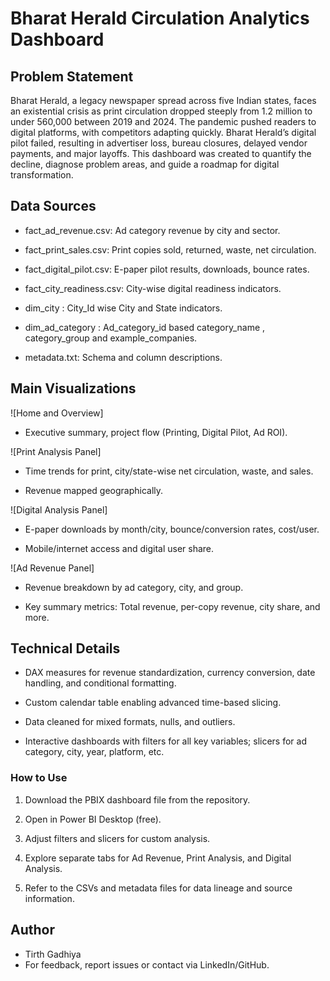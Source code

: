# Bharat Herald Circulation Analytics Dashboard
## Problem Statement
Bharat Herald, a legacy newspaper spread across five Indian states, faces an existential crisis as print circulation dropped steeply from 1.2 million to under 560,000 between 2019 and 2024. The pandemic pushed readers to digital platforms, with competitors adapting quickly. Bharat Herald’s digital pilot failed, resulting in advertiser loss, bureau closures, delayed vendor payments, and major layoffs. This dashboard was created to quantify the decline, diagnose problem areas, and guide a roadmap for digital transformation.

## Data Sources
- fact_ad_revenue.csv: Ad category revenue by city and sector.

- fact_print_sales.csv: Print copies sold, returned, waste, net circulation.

- fact_digital_pilot.csv: E-paper pilot results, downloads, bounce rates.

- fact_city_readiness.csv: City-wise digital readiness indicators. 

- dim_city : City_Id wise City and State indicators. 

- dim_ad_category : Ad_category_id based category_name , category_group and example_companies.

- metadata.txt: Schema and column descriptions.

## Main Visualizations

![Home and Overview]

- Executive summary, project flow (Printing, Digital Pilot, Ad ROI).

![Print Analysis Panel]

- Time trends for print, city/state-wise net circulation, waste, and sales.

- Revenue mapped geographically.

![Digital Analysis Panel]

- E-paper downloads by month/city, bounce/conversion rates, cost/user.

- Mobile/internet access and digital user share. 

![Ad Revenue Panel]

- Revenue breakdown by ad category, city, and group.

- Key summary metrics: Total revenue, per-copy revenue, city share, and more.

## Technical Details
- DAX measures for revenue standardization, currency conversion, date handling, and conditional formatting.

- Custom calendar table enabling advanced time-based slicing.

- Data cleaned for mixed formats, nulls, and outliers.

- Interactive dashboards with filters for all key variables; slicers for ad category, city, year, platform, etc.

### How to Use
1. Download the PBIX dashboard file from the repository.

2. Open in Power BI Desktop (free).

3. Adjust filters and slicers for custom analysis.

4. Explore separate tabs for Ad Revenue, Print Analysis, and Digital Analysis.

5. Refer to the CSVs and metadata files for data lineage and source information.

## Author
* Tirth Gadhiya
* For feedback, report issues or contact via LinkedIn/GitHub.
